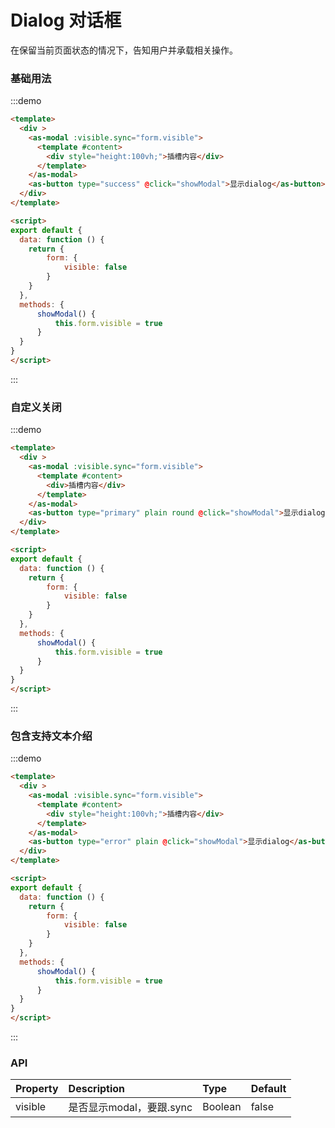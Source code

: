 
# Dialog 对话框

在保留当前页面状态的情况下，告知用户并承载相关操作。

### 基础用法

:::demo

```html
<template>
  <div >
    <as-modal :visible.sync="form.visible">
      <template #content>
        <div style="height:100vh;">插槽内容</div>
      </template>
    </as-modal>
    <as-button type="success" @click="showModal">显示dialog</as-button>
  </div>
</template>

<script>
export default {
  data: function () {
    return {
        form: {
            visible: false
        }
    }
  },
  methods: {
      showModal() {
          this.form.visible = true
      }
  }
}
</script>

```

:::

### 自定义关闭

:::demo

```html
<template>
  <div >
    <as-modal :visible.sync="form.visible">
      <template #content>
        <div>插槽内容</div>
      </template>
    </as-modal>
    <as-button type="primary" plain round @click="showModal">显示dialog</as-button>
  </div>
</template>

<script>
export default {
  data: function () {
    return {
        form: {
            visible: false
        }
    }
  },
  methods: {
      showModal() {
          this.form.visible = true
      }
  }
}
</script>

```

:::

### 包含支持文本介绍

:::demo

```html
<template>
  <div >
    <as-modal :visible.sync="form.visible">
      <template #content>
        <div style="height:100vh;">插槽内容</div>
      </template>
    </as-modal>
    <as-button type="error" plain @click="showModal">显示dialog</as-button>
  </div>
</template>

<script>
export default {
  data: function () {
    return {
        form: {
            visible: false
        }
    }
  },
  methods: {
      showModal() {
          this.form.visible = true
      }
  }
}
</script>

```

:::

### API

| Property | Description | Type | Default |
| :--- | :--- | :--- | :--- |
| visible | 是否显示modal，要跟.sync | Boolean | false |

